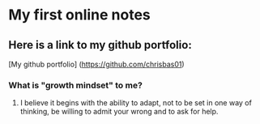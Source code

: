 # My first online notes
## Here is a link to my github portfolio: 

[My github portfolio] (https://github.com/chrisbas01)

### What is "growth mindset" to me? 
1. I believe it begins with the ability to adapt, not to be set in one way of thinking, be willing to admit your wrong and to ask for help. 
